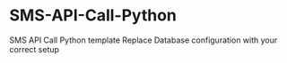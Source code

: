 # SMS-API-Call-Python
SMS API Call Python template
Replace Database configuration with your correct setup
